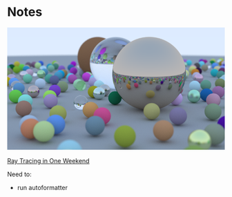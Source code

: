 #  Notes

![](RandomSpheres.png)

[Ray Tracing in One Weekend](https://raytracing.github.io/books/RayTracingInOneWeekend.html)

Need to:
- run autoformatter

